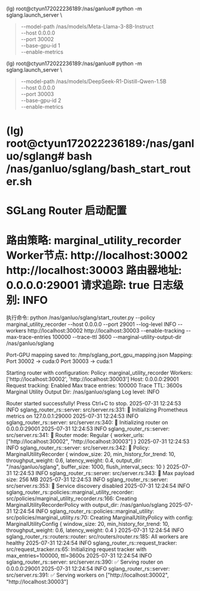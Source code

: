 
(lg) root@ctyun172022236189:/nas/ganluo# python -m sglang.launch_server \
>   --model-path /nas/models/Meta-Llama-3-8B-Instruct \
>   --host 0.0.0.0 \
>   --port 30002 \
>   --base-gpu-id 1 \
>   --enable-metrics


(lg) root@ctyun172022236189:/nas/ganluo# python -m sglang.launch_server \
>   --model-path /nas/models/DeepSeek-R1-Distill-Qwen-1.5B \
>   --host 0.0.0.0 \
>   --port 30003 \
>   --base-gpu-id 2 \
>   --enable-metrics

(lg) root@ctyun172022236189:/nas/ganluo/sglang# bash /nas/ganluo/sglang/bash_start_router.sh
==========================================
SGLang Router 启动配置
==========================================
路由策略: marginal_utility_recorder
Worker节点: http://localhost:30002 http://localhost:30003
路由器地址: 0.0.0.0:29001
请求追踪: true
日志级别: INFO
==========================================

执行命令:
python /nas/ganluo/sglang/start_router.py --policy marginal_utility_recorder --host 0.0.0.0 --port 29001 --log-level INFO --workers http://localhost:30002 http://localhost:30003 --enable-tracking --max-trace-entries 100000 --trace-ttl 3600 --marginal-utility-output-dir /nas/ganluo/sglang

Port-GPU mapping saved to: /tmp/sglang_port_gpu_mapping.json
Mapping:
  Port 30002 -> cuda:0
  Port 30003 -> cuda:1

Starting router with configuration:
  Policy: marginal_utility_recorder
  Workers: ['http://localhost:30002', 'http://localhost:30003']
  Host: 0.0.0.0:29001
  Request tracking: Enabled
  Max trace entries: 100000
  Trace TTL: 3600s
  Marginal Utility Output Dir: /nas/ganluo/sglang
  Log level: INFO

Router started successfully! Press Ctrl+C to stop.
2025-07-31 12:24:53  INFO sglang_router_rs::server: src/server.rs:331: 🚧 Initializing Prometheus metrics on 127.0.0.1:29000
2025-07-31 12:24:53  INFO sglang_router_rs::server: src/server.rs:340: 🚧 Initializing router on 0.0.0.0:29001
2025-07-31 12:24:53  INFO sglang_router_rs::server: src/server.rs:341: 🚧 Router mode: Regular { worker_urls: ["http://localhost:30002", "http://localhost:30003"] }
2025-07-31 12:24:53  INFO sglang_router_rs::server: src/server.rs:342: 🚧 Policy: MarginalUtilityRecorder { window_size: 20, min_history_for_trend: 10, throughput_weight: 0.6, latency_weight: 0.4, output_dir: "/nas/ganluo/sglang", buffer_size: 1000, flush_interval_secs: 10 }
2025-07-31 12:24:53  INFO sglang_router_rs::server: src/server.rs:343: 🚧 Max payload size: 256 MB
2025-07-31 12:24:53  INFO sglang_router_rs::server: src/server.rs:353: 🚧 Service discovery disabled
2025-07-31 12:24:54  INFO sglang_router_rs::policies::marginal_utility_recorder: src/policies/marginal_utility_recorder.rs:166: Creating MarginalUtilityRecorderPolicy with output_dir: /nas/ganluo/sglang
2025-07-31 12:24:54  INFO sglang_router_rs::policies::marginal_utility: src/policies/marginal_utility.rs:70: Creating MarginalUtilityPolicy with config: MarginalUtilityConfig { window_size: 20, min_history_for_trend: 10, throughput_weight: 0.6, latency_weight: 0.4 }
2025-07-31 12:24:54  INFO sglang_router_rs::routers::router: src/routers/router.rs:185: All workers are healthy
2025-07-31 12:24:54  INFO sglang_router_rs::request_tracker: src/request_tracker.rs:65: Initializing request tracker with max_entries=100000, ttl=3600s
2025-07-31 12:24:54  INFO sglang_router_rs::server: src/server.rs:390: ✅ Serving router on 0.0.0.0:29001
2025-07-31 12:24:54  INFO sglang_router_rs::server: src/server.rs:391: ✅ Serving workers on ["http://localhost:30002", "http://localhost:30003"]



